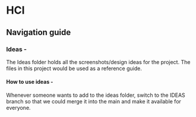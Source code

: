 # HCI

## Navigation guide

### Ideas - 

The Ideas folder holds all the screenshots/design ideas for the project. The files in this project would be used as a reference guide.

#### How to use ideas - 

Whenever someone wants to add to the ideas folder, switch to the IDEAS branch so that we could merge it into the main and make it available for everyone.
